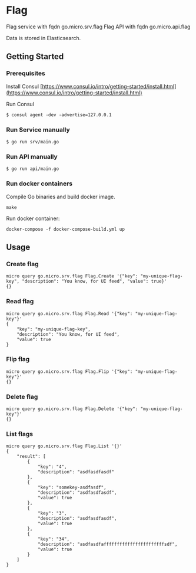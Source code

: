 # Flag 

Flag service with fqdn go.micro.srv.flag
Flag API with fqdn go.micro.api.flag

Data is stored in Elasticsearch.


## Getting Started

### Prerequisites

Install Consul
[https://www.consul.io/intro/getting-started/install.html](https://www.consul.io/intro/getting-started/install.html)

Run Consul
```
$ consul agent -dev -advertise=127.0.0.1
```

### Run Service manually

```
$ go run srv/main.go
```

### Run API manually

```
$ go run api/main.go
```


### Run docker containers
Compile Go binaries and build docker image. 
```
make 
```

Run docker container:
```
docker-compose -f docker-compose-build.yml up
```


## Usage

### Create flag
 
```
micro query go.micro.srv.flag Flag.Create '{"key": "my-unique-flag-key", "description": "You know, for UI feed", "value": true}'
{}
```


### Read flag
 
```
micro query go.micro.srv.flag Flag.Read '{"key": "my-unique-flag-key"}'
{
	"key": "my-unique-flag-key",
	"description": "You know, for UI feed",
	"value": true
}

```


### Flip flag
 
```
micro query go.micro.srv.flag Flag.Flip '{"key": "my-unique-flag-key"}'
{}
```


### Delete flag
 
```
micro query go.micro.srv.flag Flag.Delete '{"key": "my-unique-flag-key"}'
{}
```


### List flags
 
```
micro query go.micro.srv.flag Flag.List '{}'
{
	"result": [
		{
			"key": "4",
			"description": "asdfasdfasdf"
		},
		{
			"key": "somekey-asdfasdf",
			"description": "asdfasdfasdf",
			"value": true
		},
		{
			"key": "3",
			"description": "asdfasdfasdf",
			"value": true
		},
		{
			"key": "34",
			"description": "asdfasdfafffffffffffffffffffffffsdf",
			"value": true
		}
	]
}
```



